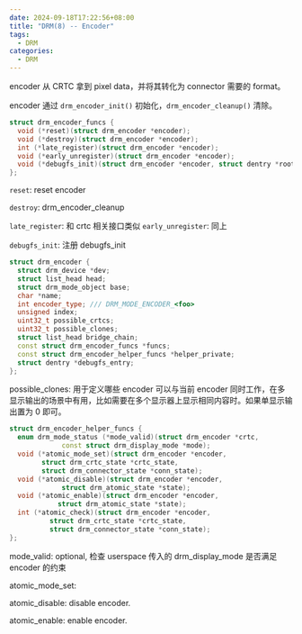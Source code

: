 ```yaml
---
date: 2024-09-18T17:22:56+08:00
title: "DRM(8) -- Encoder"
tags:
  - DRM
categories:
  - DRM
---
```


encoder 从 CRTC 拿到 pixel data，并将其转化为 connector 需要的 format。

encoder 通过 `drm_encoder_init()` 初始化，`drm_encoder_cleanup()` 清除。

```c++
struct drm_encoder_funcs {
  void (*reset)(struct drm_encoder *encoder);
  void (*destroy)(struct drm_encoder *encoder);
  int (*late_register)(struct drm_encoder *encoder);
  void (*early_unregister)(struct drm_encoder *encoder);
  void (*debugfs_init)(struct drm_encoder *encoder, struct dentry *root);
};
```

`reset`: reset encoder

`destroy`: drm_encoder_cleanup

`late_register`: 和 crtc 相关接口类似
`early_unregister`: 同上

`debugfs_init`: 注册 debugfs_init

```c++
struct drm_encoder {
  struct drm_device *dev;
  struct list_head head;
  struct drm_mode_object base;
  char *name;
  int encoder_type; /// DRM_MODE_ENCODER_<foo>
  unsigned index;
  uint32_t possible_crtcs;
  uint32_t possible_clones;
  struct list_head bridge_chain;
  const struct drm_encoder_funcs *funcs;
  const struct drm_encoder_helper_funcs *helper_private;
  struct dentry *debugfs_entry;
};
```

possible_clones: 用于定义哪些 encoder 可以与当前 encoder 同时工作，在多显示输出的场景中有用，比如需要在多个显示器上显示相同内容时。如果单显示输出置为 0 即可。

```c++
struct drm_encoder_helper_funcs {
  enum drm_mode_status (*mode_valid)(struct drm_encoder *crtc,
             const struct drm_display_mode *mode);
  void (*atomic_mode_set)(struct drm_encoder *encoder,
        struct drm_crtc_state *crtc_state,
        struct drm_connector_state *conn_state);
  void (*atomic_disable)(struct drm_encoder *encoder,
             struct drm_atomic_state *state);
  void (*atomic_enable)(struct drm_encoder *encoder,
            struct drm_atomic_state *state);
  int (*atomic_check)(struct drm_encoder *encoder,
          struct drm_crtc_state *crtc_state,
          struct drm_connector_state *conn_state);
};
```

mode_valid: optional, 检查 userspace 传入的 drm_display_mode 是否满足 encoder 的约束

atomic_mode_set:

atomic_disable: disable encoder.

atomic_enable: enable encoder.

